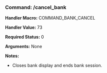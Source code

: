 ### Command: /cancel_bank

**Handler Macro:** COMMAND_BANK_CANCEL

**Handler Value:** 73

**Required Status:** 0

**Arguments:**
None

**Notes:**
- Closes bank display and ends bank session.